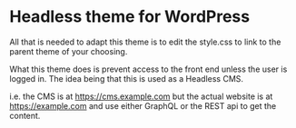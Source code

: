 # Headless theme for WordPress

All that is needed to adapt this theme is to edit the style.css to link to the parent theme of your choosing.

What this theme does is prevent access to the front end unless the user is logged in. The idea being that this is used as a Headless CMS.

i.e. the CMS is at https://cms.example.com but the actual website is at https://example.com and use either GraphQL or the REST api to get the content.